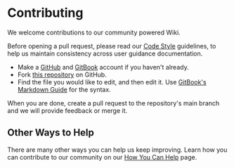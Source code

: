 # Contributing

We welcome contributions to our community powered Wiki. 

Before opening a pull request, please read our [Code Style](./misc/code-style.md) guidelines, to help us maintain consistency across user guidance documentation.

* Make a [GitHub](https://github.com/join) and [GitBook](https://app.gitbook.com/join) account if you haven't already.
* Fork [this repository](https://github.com/HelioNetworks/heliohost-wiki) on GitHub.
* Find the file you would like to edit, and then edit it. Use [GitBook's Markdown Guide](https://docs.gitbook.com/content-creation/editor/markdown) for the syntax. 

When you are done, create a pull request to the repository's main branch and we will provide feedback or merge it.

## Other Ways to Help

There are many other ways you can help us keep improving. Learn how you can contribute to our community on our [How You Can Help](./misc/how-you-can-help.md) page.